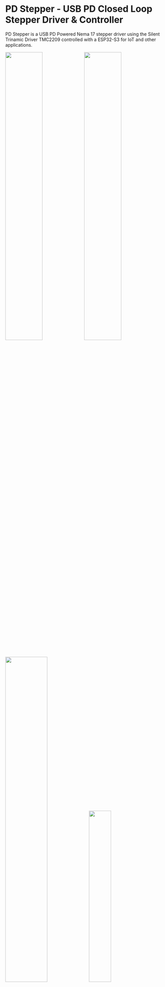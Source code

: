 # **PD Stepper** - USB PD Closed Loop Stepper Driver & Controller
PD Stepper is a USB PD Powered Nema 17 stepper driver using the Silent Trinamic Driver TMC2209 controlled with a ESP32-S3 for IoT and other applications.

<p float="left">
  <img src="https://github.com/joshr120/USB-PD-Stepper-Driver/assets/120012174/ba7bc5b1-e88a-49f0-8844-0d211900b3ac" width="48%" />
  <img src="https://github.com/joshr120/USB-PD-Stepper-Driver/assets/120012174/39841e2b-00d1-4257-9e5e-37f5bc7c2a4f" width="48%" /> 
</p>

<p float="left">
  <img src="https://github.com/joshr120/USB-PD-Stepper-Driver/assets/120012174/d076abd4-243e-4dc6-b90f-01bfe40eda26" width="51%" />
  <img src="https://github.com/joshr120/USB-PD-Stepper-Driver/assets/120012174/720177eb-e481-40ec-9c04-c6366b8985e7" width="37%" /> 
</p>


Stepper motors are fantastic for projects, but assembling the necessary components—like a microcontroller, stepper driver, power supplies for both motor and microcontroller, and optionally an encoder can lead to bulkiness, high costs, complexity, and challenges in integrating them into compact or space-constrained designs. This project addresses these issues by consolidating everything onto a single board, eliminating the drawbacks with little to no compromises.


The original inspiration for this project was to make a compact USB PD powered stepper driver for home automation of blinds. A whole lot of features were then added and this project now aims to create a versatile stepper motor driver and controller powered by USB Power Delivery (USB PD). By leveraging the capabilities of the ESP32-S3 microcontroller, along with the precision of the TMC2209 stepper motor driver and the sensing capabilities of the AS5600 magnetic rotary position sensor, this system provides a compact and flexible solution for a wide range of stepper motor applications.

## Main Features: ##
- **TMC2209 Stepper Motor Driver:** Incorporates the TMC2209 stepper motor driver, renowned for its silent operation, high precision, and advanced features such as stealthChop™, spreadCycle™ and sensorless homing, ensuring smooth silent and efficient motor control.
- **USB PD Power:** Utilizes the USB PD standard for power delivery, giving high power, a USB-C connector and no bulky 12 and 24V power bricks needed. It ensures compatibility with a variety of power sources and enabling seamless integration into existing setups. USB PD along with the TMC2209 can drive a stepper motor with upto ~50W of power.
- **Form Factor:** Super compact forma factor, designed to fit on the back of a common Nema 17 stepper motor
- **Onboard Rotary Position Sensor:** Integrates the AS5600 magnetic rotary position sensor for accurate and reliable absolute angle measurement, enabling precise positioning and closed loop control of the stepper motor.
- **ESP32-S3 Control:** The ESP32-S3 microcontroller serves as the brains of the system, providing ample processing power, built-in Wi-Fi and Bluetooth connectivity, and a rich ecosystem of development tools and libraries for easy customization and expansion such as **ESPHome** and **ESPNow**.
- Software or hardware selectable voltage: 5V, 9V, 12V, 15V or 20V all via USB PD
- Auxiliary connectors and buttons for flexablity and expansion
- Onboard 3.3V buck converter
- Motor temperature measurment

## Kits Available Soon Stay Tuned! ##
<p align="center">
  <img src="https://github.com/joshr120/PD-Stepper/assets/120012174/819eb4ef-f03f-44f5-8b74-9fb311b265e5" width="80%" />
</p>

## Current use cases & examples in the works: ##
- Home automation with ESPHome and home assistant
- Take in standard Step and Direction inputs and incorperate in closed loop control
- Wireless position copying from one encoder to another motor
- Camera slider with web interface for control and sensorlesshoming (sensorlesshoming example coming soon)

## PCB: ##
PCB is a 4 layer 1.6mm custom PCB, this is what allows it to have its comapact form factor. The bare prototype boards were kindly provided by [PCBWay](https://pcbway.com/g/heg1oh). Schematic and GERBERs can be found in the PCB folder.

## Housing: ##
The top cover can be 3D printed however this may not handle well if the motor & controller get warm under high load. A cover machined from polycarbonite or acrylic is a much better option (and looks awesome). An aluminium housing gives a sleek industrial look as well as acting as a heatsink, however this should not be used if you are using WiFi on the ESP32-S3 as it may block the antenna and reduce the WiFi signal.
![Screenshot 2024-05-23 213000](https://github.com/joshr120/USB-PD-Stepper-Driver/assets/120012174/0c35d216-5a75-4f9d-85c3-fbf170c61fe6)

## Cooling: ##
Stepper motor drivers can get warm under full load. The IC is cooled from the rear through a machined aluminium heatspreader which also acts as a spacer between the PCB and the motor. Two sizes of adhesive heatsinks can also stick to the top side with the larger one protruding through the housing and the smaller one siting just below the surface allowing the stepper to sit flat.

## Software: ##
The software is currently still improving but current sample code should be more than enough to get you started

### ESPHome ###
The provided .yaml file allows you to control the motor through ESPHOME (setup as blinds in this example). It allows you to use the buttons as inputs and set the USB PD voltage. It also outputs the AS5600 encoder reading to be used within ESPHome. The USB PD voltage and stepper microsteps can be set at startup.

### Arduino Code ###
A few arduino examples are provided in this repo:
 - **Simple button control:**
   
      This example uses the buttons on the side to run the motor as at a variety of speeds as well as requesting a specified voltage from the PD controller. This can be used for a simple turntable and uses the simple step and direction interface to the driver

 - **Slider Webpage Control:**
   
      In this example the ESP32 hosts a webpage which allows you to wirelessly control the stepper motors speed with a slider. This utilises the [TMC2209 library](https://github.com/janelia-arduino/TMC2209) to configure the stepper driver.

- **ESP-NOW Sender and Receiver:**

     In this example one PD stepper board wirelessly sends its encoder value to another board which will mimic its position. This is an example of using ESP-NOW for low latency wireless communication.

  More info on the software can be found on the [software page](Software/README.md).

## Control ##
The primary way to control the PD Stepper is over WiFi (e.g ESPHome, ESP NOW or through a webserver) however there are many other ways you can control it

- Thanks to the pin mux on the ESP32-S3 the AUX connector can be used to send/receive commands over many different protocols. For example: Serial UART, I2C and standard STEP & DIR signals.
- By Using the I2C connector as well as the AUX connector you could daisy chain many PD Stepper boards together.
- The standard Qwiic / Stemma QT I2C connector means you can connect a wide range of sensors which could be used for control (for example a [Rotary Encoder](https://www.adafruit.com/product/5880) or a [Light Sensor](https://www.adafruit.com/product/4162))

- The 3 buttons on the side of the board can be set to control speed and/or position

- Serial commands can be sent/received through the USB-C connector (Note if your device sending the commands cannot provide enough power you may need an injector of some kind)

- The ESP32-S3 also has built in BLE (Bluetooth Low Energy) which could be used for control.

## Setting the driver voltage ##
The USB PD voltage can be set by toggling 3 GPIO pins on the ESP32. This can be configured on the fly to change voltage.

By default the board will ask for 20V at startup if the microcontroller does not set the config pins fast enough. If for whatever reason your motor cannot handle 20V you may want to set resistor R18 to a set value or ensure the pins are set on startup. The voltage can be configed by software on the fly as required. 

When programming the board it is likely your computer will only be able to provide 5V, the "Power Good" line from the PD controller can tell the ESP32 it is not receiving the voltage it is asking for and in this case you should proably not enable the stepper driver (as done in the example code)

NOTE: You must use a USB PD power brick/power bank which can provide the required voltage and current along with a suitable USB-C cable. QC (Quick Charge) is not currently supported.

## Setting the driver Current ##
The motor current can be set either in hardware with the onbaord potentiometer or over the TMC2209 serial interface (see the [TMC2209 library](https://github.com/janelia-arduino/TMC2209) for for info on serial comms)
